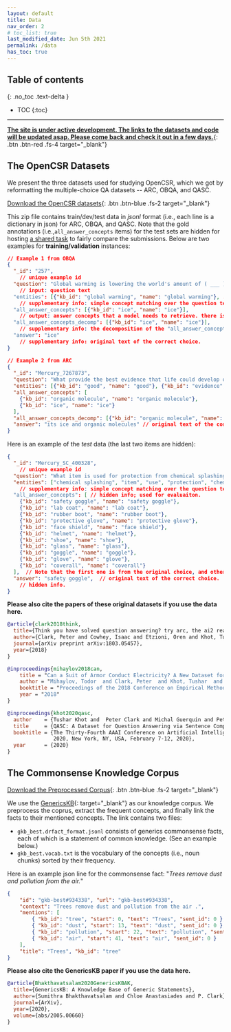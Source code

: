 ```yaml
---
layout: default
title: Data
nav_order: 2
# toc_list: true
last_modified_date: Jun 5th 2021
permalink: /data
has_toc: true
---
```


## Table of contents
{: .no_toc .text-delta }

- TOC
{:toc}


---

[**The site is under active development. The links to the datasets and code will be updated asap.  Please come back and check it out in a few days.**](){: .btn .btn-red .fs-4 target="_blank"}

## The OpenCSR Datasets
We present the three datasets used for studying OpenCSR, which we got by reformatting the multiple-choice QA datasets -- ARC, OBQA, and QASC. 

<!-- ### Raw Datasets -->

[Download the OpenCSR datasets](https://forms.gle/VC9xdLjsLSXkjJM86){: .btn .btn-blue .fs-2 target="_blank"}

This zip file contains train/dev/test data in *jsonl* format (i.e., each line is a dictionary in json) for ARC, OBQA, and QASC. Note that the gold annotations (i.e.,`all_answer_concepts` items) for the test sets are hidden for hosting [a shared task](/leaderboard) to fairly compare the submissions. 
Below are two examples for **training/validation** instances:

```json
// Example 1 from OBQA
{
  "_id": "257",  
    // unique example id
  "question": "Global warming is lowering the world's amount of ( ___ ) ",  
    // input: question text
  "entities": [{"kb_id": "global warming", "name": "global warming"}, ...],  
    // supplementary info: simple concept matching over the question text. "kb_id" and "name" are the same.
  "all_answer_concepts": [{"kb_id": "ice", "name": "ice"}],
    // output: answer concepts that a model needs to retrieve. there is a duplicate key "answer_concepts"
  "all_answer_concepts_decomp": [{"kb_id": "ice", "name": "ice"}],
    // supplementary info: the decomposition of the "all_answer_concepts"
  "answer": "ice"
    // supplementary info: original text of the correct choice.
}

// Example 2 from ARC
{
  "_id": "Mercury_7267873", 
  "question": "What provide the best evidence that life could develop on Mars?", 
  "entities": [{"kb_id": "good", "name": "good"}, {"kb_id": "evidence", "name": "evidence"}, {"kb_id": "life", "name": "life"}, {"kb_id": "develop", "name": "develop"}, {"kb_id": "mars", "name": "mars"}],
  "all_answer_concepts": [
    {"kb_id": "organic molecule", "name": "organic molecule"}, 
    {"kb_id": "ice", "name": "ice"}
  ],
  "all_answer_concepts_decomp": [{"kb_id": "organic molecule", "name": "organic molecule"}, {"kb_id": "ice", "name": "ice"}, {"kb_id": "organic", "name": "organic"}, {"kb_id": "molecule", "name": "molecule"}],
  "answer": "its ice and organic molecules" // original text of the correct choice.
}
```
<!-- 
// Example 3
{
  "_id": "ARC-Mercury_400056", // unique example id
  "question": "What plant trait is inherited?", // task input: question text
  "entities": ["plant", "trait"], 
    // optional info: simple concept matching.
  "original_choice": "the shape of its leaves", 
    // optional info: correct choice of the original data  
  "all_answer_concepts": ["shape", "leaf"]
    // output: answer concepts that a model needs to retrieve (as many as possible)
}

 -->

Here is an example of the *test* data (the last two items are hidden):

```json
{
  "_id": "Mercury_SC_400328", 
    // unique example id
  "question": "What item is used for protection from chemical splashing?", 
  "entities": ["chemical splashing", "item", "use", "protection", "chemical"], 
    // supplementary info: simple concept matching over the question text.
  "all_answer_concepts": [ // hidden info; used for evaluaiton. 
    {"kb_id": "safety goggle", "name": "safety goggle"},
    {"kb_id": "lab coat", "name": "lab coat"},
    {"kb_id": "rubber boot", "name": "rubber boot"},
    {"kb_id": "protective glove", "name": "protective glove"},
    {"kb_id": "face shield", "name": "face shield"},
    {"kb_id": "helmet", "name": "helmet"},
    {"kb_id": "shoe", "name": "shoe"},
    {"kb_id": "glass", "name": "glass"},
    {"kb_id": "goggle", "name": "goggle"},
    {"kb_id": "glove", "name": "glove"},
    {"kb_id": "coverall", "name": "coverall"}
  ],  // Note that the first one is from the original choice, and others are from our crowdsourcing.
  "answer": "safety goggle",  // original text of the correct choice.
    // hidden info.
}
```



**Please also cite the papers of these original datasets if you use the data here.** 
```bib
@article{clark2018think,
  title={Think you have solved question answering? try arc, the ai2 reasoning challenge},
  author={Clark, Peter and Cowhey, Isaac and Etzioni, Oren and Khot, Tushar and Sabharwal, Ashish and Schoenick, Carissa and Tafjord, Oyvind},
  journal={arXiv preprint arXiv:1803.05457},
  year={2018}
}

@inproceedings{mihaylov2018can,
    title = "Can a Suit of Armor Conduct Electricity? A New Dataset for Open Book Question Answering",
    author = "Mihaylov, Todor  and Clark, Peter  and Khot, Tushar  and Sabharwal, Ashish",
    booktitle = "Proceedings of the 2018 Conference on Empirical Methods in Natural Language Processing",
    year = "2018"
}

@inproceedings{khot2020qasc,
  author    = {Tushar Khot and  Peter Clark and Michal Guerquin and Peter Jansen and Ashish Sabharwal},
  title     = {QASC: A Dataset for Question Answering via Sentence Composition},
  booktitle = {The Thirty-Fourth AAAI Conference on Artificial Intelligence, AAAI
               2020, New York, NY, USA, February 7-12, 2020},
  year      = {2020}
}
```
<!-- 
### Preprocessed Dataset

This zip file contains the same data as above, while it also includes results of basic preprocessing steps, e.g., lemmatization,  -->


## The Commonsense Knowledge Corpus

[Download the Preprocessed Corpus](https://mega.nz/folder/9ToQWLQJ#PxGYM-wymiOI4YRCNyyafA){: .btn .btn-blue .fs-2 target="_blank"}

We use the [GenericsKB](https://allenai.org/data/genericskb){: target="_blank"} as our knowledge corpus. We preprocess the coprus, extract the frequent concepts, and finally link the facts to their mentioned concepts. The link contains two files:

- `gkb_best.drfact_format.jsonl` consists of generics commonsense facts, each of which is a statement of common knowledge. (See an example below.)
- `gkb_best.vocab.txt` is the vocabulary of the concepts (i.e., noun chunks) sorted by their frequency.

Here is an example json line for the commonsense fact: "_Trees remove dust and pollution from the air._"
```json
{
    "id": "gkb-best#934338", "url": "gkb-best#934338",
    "context": "Trees remove dust and pollution from the air .",
    "mentions": [
        { "kb_id": "tree", "start": 0, "text": "Trees", "sent_id": 0 },
        { "kb_id": "dust", "start": 13, "text": "dust", "sent_id": 0 },
        { "kb_id": "pollution", "start": 22, "text": "pollution", "sent_id": 0 },
        { "kb_id": "air", "start": 41, "text": "air", "sent_id": 0 }
    ],
    "title": "Trees", "kb_id": "tree"
}
```


**Please also cite the GenericsKB paper if you use the data here.**

```bib
@article{Bhakthavatsalam2020GenericsKBAK,
  title={GenericsKB: A Knowledge Base of Generic Statements},
  author={Sumithra Bhakthavatsalam and Chloe Anastasiades and P. Clark},
  journal={ArXiv},
  year={2020},
  volume={abs/2005.00660}
}
```